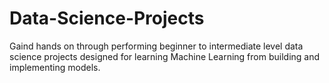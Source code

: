 # Data-Science-Projects
Gaind hands on through performing beginner to intermediate level data science projects designed for learning Machine Learning from building and implementing models. 
